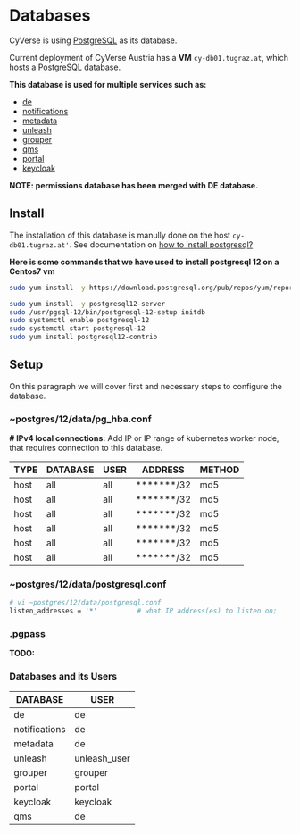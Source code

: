 # Databases

CyVerse is using [PostgreSQL](https://www.postgresql.org/) as its database.

Current deployment of CyVerse Austria has a **VM** `cy-db01.tugraz.at`, which hosts a [PostgreSQL](https://www.postgresql.org/) database.

**This database is used for multiple services such as:**

* [de](de-db.md)
* [notifications](notifications-db.md)
* [metadata](metadata-db.md)
* [unleash](unleash-db.md)
* [grouper](grouper-db.md)
* [qms](qms-db.md)
* [portal](portal-db.md)
* [keycloak](keycloak-db.md)

**NOTE: permissions database has been merged with DE database.**

## Install
The installation of this database is manully done on the host `cy-db01.tugraz.at'`.
See documentation on [how to install postgresql?](https://www.postgresguide.com/setup/install/)

**Here is some commands that we have used to install postgresql 12 on a Centos7 vm**

```bash
sudo yum install -y https://download.postgresql.org/pub/repos/yum/reporpms/EL-7-x86_64/pgdg-redhat-repo-latest.noarch.rpm

sudo yum install -y postgresql12-server
sudo /usr/pgsql-12/bin/postgresql-12-setup initdb
sudo systemctl enable postgresql-12
sudo systemctl start postgresql-12
sudo yum install postgresql12-contrib
```

## Setup
On this paragraph  we will cover first and necessary steps to configure the database.

### ~postgres/12/data/pg_hba.conf

**# IPv4 local connections:**
Add IP or IP range of kubernetes worker node, that requires connection to this database.

| TYPE | DATABASE | USER | ADDRESS | METHOD |
|------|----------|------|---------|--------|
|host  |all       | all  | *******/32 |md5   |
|host  |all       | all  | *******/32 |md5   |
|host  |all       | all  | *******/32 |md5   |
|host  |all       | all  | *******/32 |md5   |
|host  |all       | all  | *******/32 |md5   |
|host  |all       | all  | *******/32 |md5   |

### ~postgres/12/data/postgresql.conf

```bash
# vi ~postgres/12/data/postgresql.conf
listen_addresses = '*'          # what IP address(es) to listen on;
```

### .pgpass

**TODO:**

### Databases and its Users

| DATABASE | USER |
|------|----------|
|  de  |    de    |
|  notifications  |    de    |
|  metadata |  de    |
|  unleash  | unleash_user    |
|  grouper |  grouper    |
|  portal  |  portal    |
|  keycloak |    keycloak |
|  qms |    de |

